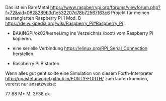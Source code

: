 Das ist ein BareMetal https://www.raspberrypi.org/forums/viewforum.php?f=72&sid=0828289b3d1e532207d78b72567f63c6 Projekt für meinen ausrangierten Raspberry Pi 1 Mod. B https://de.wikipedia.org/wiki/Raspberry_Pi#Raspberry_Pi .

- BAKINGPI/ok02/kernel.img ins Verzeichnis /boot/ vom Raspberry Pi kopieren.

- eine serielle Verbindung https://elinux.org/RPi_Serial_Connection herstellen.

- Raspberry Pi B starten.

Wenn alles gut geht sollte eine Simulation von diesem Forth-Interpreter http://opastefanvogel.github.io/FORTY-FORTH/ zum laufen kommen, vorerst nur ansatzweise:

77 88 M* M. <Enter> 3F38 ok

